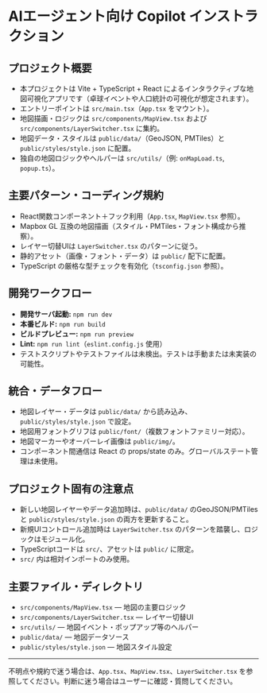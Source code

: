 # AIエージェント向け Copilot インストラクション

## プロジェクト概要
- 本プロジェクトは Vite + TypeScript + React によるインタラクティブな地図可視化アプリです（卓球イベントや人口統計の可視化が想定されます）。
- エントリーポイントは `src/main.tsx`（`App.tsx` をマウント）。
- 地図描画・ロジックは `src/components/MapView.tsx` および `src/components/LayerSwitcher.tsx` に集約。
- 地図データ・スタイルは `public/data/`（GeoJSON, PMTiles）と `public/styles/style.json` に配置。
- 独自の地図ロジックやヘルパーは `src/utils/`（例: `onMapLoad.ts`, `popup.ts`）。

## 主要パターン・コーディング規約
- React関数コンポーネント＋フック利用（`App.tsx`, `MapView.tsx` 参照）。
- Mapbox GL 互換の地図描画（スタイル・PMTiles・フォント構成から推察）。
- レイヤー切替UIは `LayerSwitcher.tsx` のパターンに従う。
- 静的アセット（画像・フォント・データ）は `public/` 配下に配置。
- TypeScript の厳格な型チェックを有効化（`tsconfig.json` 参照）。

## 開発ワークフロー
- **開発サーバ起動:** `npm run dev`
- **本番ビルド:** `npm run build`
- **ビルドプレビュー:** `npm run preview`
- **Lint:** `npm run lint`（`eslint.config.js` 使用）
- テストスクリプトやテストファイルは未検出。テストは手動または未実装の可能性。

## 統合・データフロー
- 地図レイヤー・データは `public/data/` から読み込み、`public/styles/style.json` で設定。
- 地図用フォントグリフは `public/font/`（複数フォントファミリー対応）。
- 地図マーカーやオーバーレイ画像は `public/img/`。
- コンポーネント間通信は React の props/state のみ。グローバルステート管理は未使用。

## プロジェクト固有の注意点
- 新しい地図レイヤーやデータ追加時は、`public/data/` のGeoJSON/PMTilesと `public/styles/style.json` の両方を更新すること。
- 新規UIコントロール追加時は `LayerSwitcher.tsx` のパターンを踏襲し、ロジックはモジュール化。
- TypeScriptコードは `src/`、アセットは `public/` に限定。
- `src/` 内は相対インポートのみ使用。

## 主要ファイル・ディレクトリ
- `src/components/MapView.tsx` — 地図の主要ロジック
- `src/components/LayerSwitcher.tsx` — レイヤー切替UI
- `src/utils/` — 地図イベント・ポップアップ等のヘルパー
- `public/data/` — 地図データソース
- `public/styles/style.json` — 地図スタイル設定

---

不明点や規約で迷う場合は、`App.tsx`、`MapView.tsx`、`LayerSwitcher.tsx` を参照してください。判断に迷う場合はユーザーに確認・質問してください。
